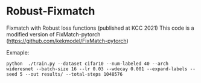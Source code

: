 # Robust-Fixmatch
Fixmatch with Robust loss functions (published at KCC 2021)
This code is a modified version of FixMatch-pytorch (https://github.com/kekmodel/FixMatch-pytorch)



Exmaple:
```
python  ./train.py --dataset cifar10 --num-labeled 40 --arch wideresnet --batch-size 16 --lr 0.03 --wdecay 0.001 --expand-labels --seed 5 --out results/ --total-steps 1048576
```
